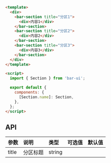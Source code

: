 ```html
<template>
  <div>
    <bar-section title="分区1">
      <div>内容1</div>
    </bar-section>
    <bar-section title="分区2">
      <div>内容2</div>
    </bar-section>
    <bar-section title="分区3">
      <div>内容3</div>
    </bar-section>
  </div>
</template>

<script>
  import { Section } from 'bar-ui';

  export default {
    components: {
      [Section.name]: Section,
    },
  };
</script>
```

## API

| 参数  | 说明     | 类型   | 可选值 | 默认值 |
| :---- | :------- | :----- | :----- | :----- |
| title | 分区标题 | string |        |        |

